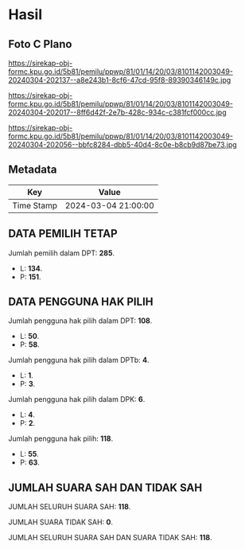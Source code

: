 # Hasil

## Foto C Plano

https://sirekap-obj-formc.kpu.go.id/5b81/pemilu/ppwp/81/01/14/20/03/8101142003049-20240304-202137--a8e243b1-8cf6-47cd-95f8-89390346149c.jpg

https://sirekap-obj-formc.kpu.go.id/5b81/pemilu/ppwp/81/01/14/20/03/8101142003049-20240304-202017--8ff6d42f-2e7b-428c-934c-c381fcf000cc.jpg

https://sirekap-obj-formc.kpu.go.id/5b81/pemilu/ppwp/81/01/14/20/03/8101142003049-20240304-202056--bbfc8284-dbb5-40d4-8c0e-b8cb9d87be73.jpg


## Metadata

| Key        | Value               |
| ---------- | ------------------- |
| Time Stamp | 2024-03-04 21:00:00 |


## DATA PEMILIH TETAP

Jumlah pemilih dalam DPT: **285**.
 * L: **134**.
 * P: **151**.

## DATA PENGGUNA HAK PILIH

Jumlah pengguna hak pilih dalam DPT: **108**.
 * L: **50**.
 * P: **58**.

Jumlah pengguna hak pilih dalam DPTb: **4**.
 * L: **1**.
 * P: **3**.

Jumlah pengguna hak pilih dalam DPK: **6**.
 * L: **4**.
 * P: **2**.

Jumlah pengguna hak pilih: **118**.
 * L: **55**.
 * P: **63**.

## JUMLAH SUARA SAH DAN TIDAK SAH

JUMLAH SELURUH SUARA SAH: **118**.

JUMLAH SUARA TIDAK SAH: **0**.

JUMLAH SELURUH SUARA SAH DAN SUARA TIDAK SAH: **118**.


